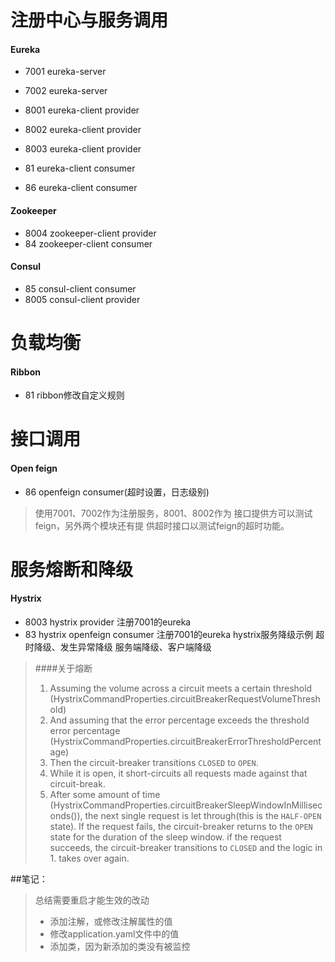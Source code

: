 # 注册中心与服务调用
#### Eureka
- 7001 eureka-server
- 7002 eureka-server

- 8001 eureka-client provider
- 8002 eureka-client provider
- 8003 eureka-client provider
- 81   eureka-client consumer
- 86   eureka-client consumer

#### Zookeeper
- 8004 zookeeper-client provider
- 84 zookeeper-client consumer

#### Consul
- 85 consul-client consumer
- 8005 consul-client provider

# 负载均衡
#### Ribbon
- 81 ribbon修改自定义规则

# 接口调用
#### Open feign
- 86 openfeign consumer(超时设置，日志级别)
> 使用7001、7002作为注册服务，8001、8002作为
> 接口提供方可以测试feign，另外两个模块还有提
> 供超时接口以测试feign的超时功能。

# 服务熔断和降级
#### Hystrix
- 8003 hystrix provider 注册7001的eureka
- 83 hystrix openfeign consumer 注册7001的eureka hystrix服务降级示例
超时降级、发生异常降级 服务端降级、客户端降级
> ####关于熔断
> 1. Assuming the volume across a circuit meets a certain threshold
>    (HystrixCommandProperties.circuitBreakerRequestVolumeThreshold)
> 2. And assuming that the error percentage exceeds the threshold error percentage
>    (HystrixCommandProperties.circuitBreakerErrorThresholdPercentage)
> 3. Then the circuit-breaker transitions ``CLOSED`` to ``OPEN``.
> 4. While it is open, it short-circuits all requests made against that circuit-break.
> 5. After some amount of time
>    (HystrixCommandProperties.circuitBreakerSleepWindowInMilliseconds()), the next single
>    request is let through(this is the ``HALF-OPEN`` state). If the request fails, the
>    circuit-breaker returns to the ```OPEN``` state for the duration of the sleep window.
>    if the request succeeds, the circuit-breaker transitions to ```CLOSED``` and the logic
>    in 1. takes over again.

##笔记：
> 总结需要重启才能生效的改动
> 
> - 添加注解，或修改注解属性的值
> - 修改application.yaml文件中的值
> - 添加类，因为新添加的类没有被监控

